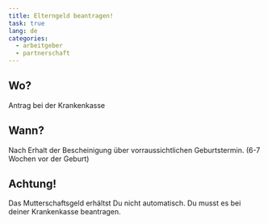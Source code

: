 ```yaml
---
title: Elterngeld beantragen!
task: true
lang: de
categories:
  - arbeitgeber
  - partnerschaft
---
```


## Wo?

Antrag bei der Krankenkasse

## Wann?

Nach Erhalt der Bescheinigung über vorraussichtlichen Geburtstermin. (6-7 Wochen vor der Geburt)

## Achtung!

Das Mutterschaftsgeld erhältst Du nicht automatisch. Du musst es bei deiner Krankenkasse beantragen.
